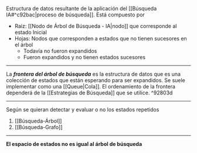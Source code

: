 Estructura de datos resultante de la aplicación del [[Búsqueda IA#^c92bac|proceso de búsqueda]].
Está compuesto por
- Raiz: [[Nodo de Árbol de Búsqueda - IA|nodo]] que corresponde al estado Inicial
- Hojas: Nodos que corresponden a estados que no tienen sucesores en el árbol
	- Todavía no fueron expandidos
	- Fueron expandidos y no tienen estados sucesores
***
La ***frontera del árbol de búsqueda*** es la estructura de datos que es una colección de estados que están esperando para ser expandidos. Se suele implementar como una [[Queue|Cola]]. El ordenamiento de la frontera dependerá de la [[Estrategias de Búsqueda]] que se utilice. ^92803d
***
Según se quieran detectar y evaluar o no los estados repetidos
1. [[Búsqueda-Árbol]] 
2. [[Búsqueda-Grafo]] 
***
**El espacio de estados no es igual al árbol de búsqueda**